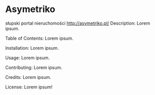 # Asymetriko
słupski portal nieruchomości
http://asymetriko.pl/
Description: Lorem ipsum.

Table of Contents: Lorem ipsum.

Installation: Lorem ipsum.

Usage: Lorem ipsum.

Contributing: Lorem ipsum.

Credits: Lorem ipsum.

License: Lorem ipsum!
